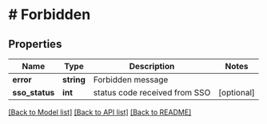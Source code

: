 # # Forbidden

## Properties

Name | Type | Description | Notes
------------ | ------------- | ------------- | -------------
**error** | **string** | Forbidden message |
**sso_status** | **int** | status code received from SSO | [optional]

[[Back to Model list]](../../README.md#models) [[Back to API list]](../../README.md#endpoints) [[Back to README]](../../README.md)
